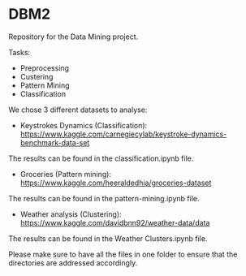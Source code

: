 # DBM2
Repository for the Data Mining project.

Tasks:
- Preprocessing
- Custering
- Pattern Mining
- Classification

We chose 3 different datasets to analyse:

- Keystrokes Dynamics (Classification):
https://www.kaggle.com/carnegiecylab/keystroke-dynamics-benchmark-data-set

The results can be found in the classification.ipynb file.

- Groceries (Pattern mining): 
https://www.kaggle.com/heeraldedhia/groceries-dataset

The results can be found in the pattern-mining.ipynb file.

- Weather analysis (Clustering):
https://www.kaggle.com/davidbnn92/weather-data/data

The results can be found in the Weather Clusters.ipynb file.


Please make sure to have all the files in one folder to ensure that the directories are addressed accordingly.
